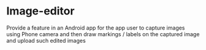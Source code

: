 # Image-editor
Provide a feature in an Android app for the app user to capture images using Phone camera and then draw markings / labels on the captured image and upload such edited images
